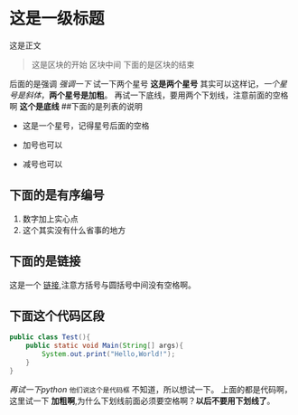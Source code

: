 # 这是一级标题
这是正文
>这是区块的开始
区块中间
下面的是区块的结束

后面的是强调 *强调一下*
试一下两个星号 **这是两个星号**
其实可以这样记，*一个星号是斜体*，**两个星号是加粗**。
再试一下底线，要用两个下划线，注意前面的空格啊 __这个是底线__
##下面的是列表的说明
* 这是一个星号，记得星号后面的空格
+ 加号也可以
- 减号也可以
## 下面的是有序编号 
1. 数字加上实心点
2. 这个其实没有什么省事的地方
## 下面的是链接
这是一个 [链接](http://www.baidu.com),注意方括号与圆括号中间没有空格啊。
##  下面这个代码区段
```java
public class Test(){
    public static void Main(String[] args){
        System.out.print("Hello,World!");
    }
}
```
*再试一下python*
    `他们说这个是代码框`
不知道，所以想试一下。
上面的都是代码啊，这里试一下 __加粗啊__,为什么下划线前面必须要空格啊？**以后不要用下划线了**。